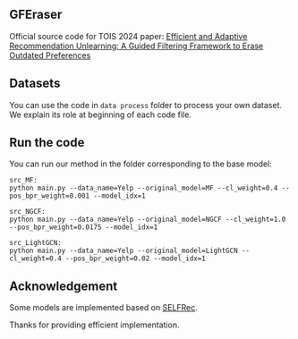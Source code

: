 ## GFEraser
Official source code for TOIS 2024 paper: [Efficient and Adaptive Recommendation Unlearning: A Guided Filtering Framework to Erase Outdated Preferences](https://dl.acm.org/doi/10.1145/3706633)


## Datasets

You can use the code in `data process` folder to process your own dataset. We explain its role at beginning of each code file.


## Run the code
You can run our method in the folder corresponding to the base model:

```
src_MF:
python main.py --data_name=Yelp --original_model=MF --cl_weight=0.4 --pos_bpr_weight=0.001 --model_idx=1

src_NGCF:
python main.py --data_name=Yelp --original_model=NGCF --cl_weight=1.0 --pos_bpr_weight=0.0175 --model_idx=1

src_LightGCN:
python main.py --data_name=Yelp --original_model=LightGCN --cl_weight=0.4 --pos_bpr_weight=0.02 --model_idx=1
```


## Acknowledgement

Some models are implemented based on [SELFRec](https://github.com/Coder-Yu/SELFRec).

Thanks for providing efficient implementation.